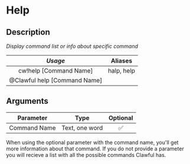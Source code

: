 # Help

## Description

_Display command list or info about specific command_

| _Usage_ | Aliases |
| :---: | :---: |
| cw!help \[Command Name\] | halp, help |
| @Clawful help \[Command Name\] |  |

## Arguments

| Parameter | Type | Optional |
| :---: | :---: | :---: |
| Command Name | Text, one word | ✅ |

When using the optional parameter with the command name, you'll get more information about that command. If you do not provide a parameter you will recieve a list with all the possible commands Clawful has.

